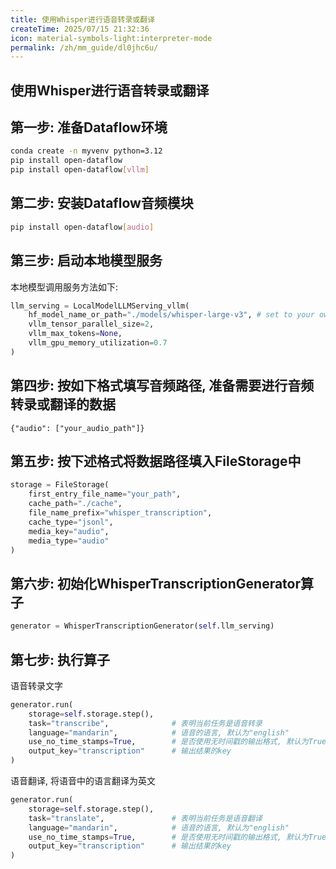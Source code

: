 ```yaml
---
title: 使用Whisper进行语音转录或翻译
createTime: 2025/07/15 21:32:36
icon: material-symbols-light:interpreter-mode
permalink: /zh/mm_guide/dl0jhc6u/
---
```


## 使用Whisper进行语音转录或翻译

## 第一步: 准备Dataflow环境
```bash
conda create -n myvenv python=3.12
pip install open-dataflow
pip install open-dataflow[vllm]
```

## 第二步: 安装Dataflow音频模块
```bash
pip install open-dataflow[audio]
```

## 第三步: 启动本地模型服务
本地模型调用服务方法如下:
```python
llm_serving = LocalModelLLMServing_vllm(
    hf_model_name_or_path="./models/whisper-large-v3", # set to your own model path
    vllm_tensor_parallel_size=2,
    vllm_max_tokens=None,
    vllm_gpu_memory_utilization=0.7
)
```

## 第四步: 按如下格式填写音频路径, 准备需要进行音频转录或翻译的数据
```jsonl
{"audio": ["your_audio_path"]}
```

## 第五步: 按下述格式将数据路径填入FileStorage中
```python
storage = FileStorage(
    first_entry_file_name="your_path",
    cache_path="./cache",
    file_name_prefix="whisper_transcription",
    cache_type="jsonl",
    media_key="audio",
    media_type="audio"
)
```

## 第六步: 初始化WhisperTranscriptionGenerator算子
```python
generator = WhisperTranscriptionGenerator(self.llm_serving)
```

## 第七步: 执行算子
语音转录文字
```python
generator.run(
    storage=self.storage.step(), 
    task="transcribe",              # 表明当前任务是语音转录
    language="mandarin",            # 语音的语言, 默认为"english"
    use_no_time_stamps=True,        # 是否使用无时间戳的输出格式, 默认为True
    output_key="transcription"      # 输出结果的key
)
```

语音翻译, 将语音中的语言翻译为英文
```python
generator.run(
    storage=self.storage.step(), 
    task="translate",               # 表明当前任务是语音翻译
    language="mandarin",            # 语音的语言, 默认为"english"
    use_no_time_stamps=True,        # 是否使用无时间戳的输出格式, 默认为True
    output_key="transcription"      # 输出结果的key
)
```